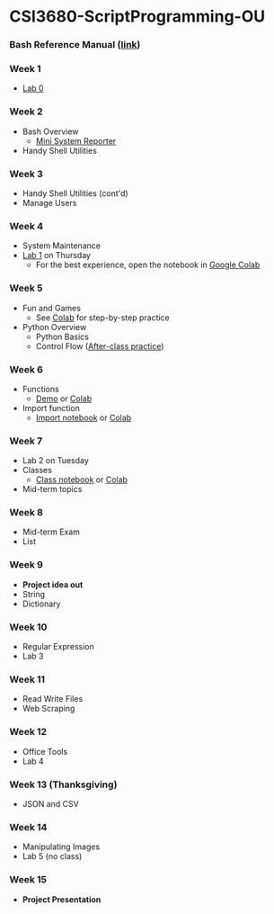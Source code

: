 # CSI3680-ScriptProgramming-OU
### Bash Reference Manual ([link](Bash%20Reference%20Manual%20-%202025.pdf))
### Week 1
- [Lab 0](Environment%20Setup/Lab%200.md)
### Week 2
- Bash Overview
  - [Mini System Reporter](Bash%20Overview/Mini_System_Reporter.ipynb)
- Handy Shell Utilities

### Week 3
- Handy Shell Utilities (cont'd)
- Manage Users

### Week 4
- System Maintenance
- [Lab 1](Labs/CSI3680_Lab1_YOURNAME.ipynb) on Thursday 
  - For the best experience, open the notebook in [Google Colab](https://colab.research.google.com/drive/196GGlvGShGOYrMCgYheNW4ZjHdxdG5ZP?usp=sharing)

### Week 5
- Fun and Games
  - See [Colab](https://colab.research.google.com/drive/1Xdppazh-uLcirJJoyznuewfoWSF5q8ZS?usp=sharing) for step-by-step practice 
- Python Overview
  - Python Basics
  - Control Flow ([After-class practice](https://colab.research.google.com/drive/1ZgpLrzougqqHIS_9v5tg-Px9E80Pqv-1?usp=sharing))

### Week 6
- Functions
  - [Demo](Functions%20and%20Classes/Function.ipynb) or [Colab](https://colab.research.google.com/drive/1foT3OfNYvet6lxSPF_x32LIv9Vhvuijh?usp=sharing)
- Import function 
  - [Import notebook](Functions%20and%20Classes/Import.ipynb) or [Colab](https://colab.research.google.com/drive/11YPinIoO_Mj8JZObaodUUpnuCTlwIulM?usp=sharing)

### Week 7
- Lab 2 on Tuesday
- Classes
  - [Class notebook](Functions%20and%20Classes/Classes.ipynb) or [Colab](https://colab.research.google.com/drive/1Asrhgug_cKAuocjmUMde5wxI7w4_6Up2?usp=sharing)
- Mid-term topics


### Week 8
- Mid-term Exam
- List

### Week 9
- **Project idea out**
- String
- Dictionary

### Week 10
- Regular Expression
- Lab 3


### Week 11
- Read Write Files
- Web Scraping
  
### Week 12
- Office Tools
- Lab 4


### Week 13 (Thanksgiving)
- JSON and CSV

### Week 14
- Manipulating Images
- Lab 5 (no class)

### Week 15
- **Project Presentation**